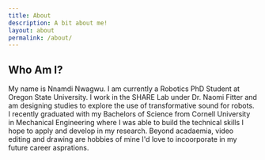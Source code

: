 ```yaml
---
title: About
description: A bit about me! 
layout: about
permalink: /about/
---
```

## Who Am I?

My name is Nnamdi Nwagwu. I am currently a Robotics PhD Student at Oregon State University. I work in the SHARE Lab under Dr. Naomi Fitter and am designing studies to explore the use of transformative sound for robots. I recently graduated with my Bachelors of Science from Cornell University in Mechanical Engineering where I was able to build the technical skills I hope to apply and develop in my research. Beyond acadaemia, video editing and drawing are hobbies of mine I'd love to incoorporate in my future career asprations.
